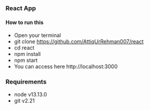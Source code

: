 ### React App

#### How to run this
* Open your terminal
* git clone https://github.com/AttiqUrRehman007/react
* cd react
* npm install
* npm start
* You can access here http://localhost:3000

### Requirements
* node v13.13.0
* git  v2.21